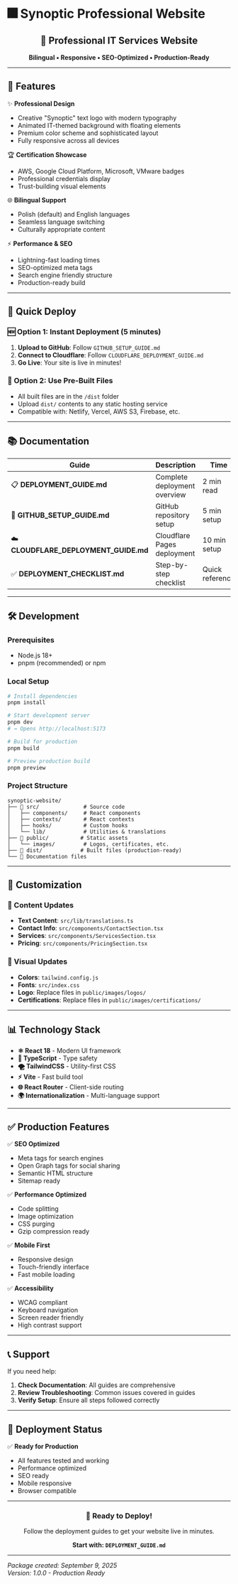 # 🎆 Synoptic Professional Website

<div align="center">
  <h2>💼 Professional IT Services Website</h2>
  <p><strong>Bilingual • Responsive • SEO-Optimized • Production-Ready</strong></p>
</div>

---

## 🎯 Features

✨ **Professional Design**
- Creative "Synoptic" text logo with modern typography
- Animated IT-themed background with floating elements
- Premium color scheme and sophisticated layout
- Fully responsive across all devices

🏆 **Certification Showcase**
- AWS, Google Cloud Platform, Microsoft, VMware badges
- Professional credentials display
- Trust-building visual elements

🌐 **Bilingual Support**
- Polish (default) and English languages
- Seamless language switching
- Culturally appropriate content

⚡ **Performance & SEO**
- Lightning-fast loading times
- SEO-optimized meta tags
- Search engine friendly structure
- Production-ready build

---

## 🚀 Quick Deploy

### 🆕 Option 1: Instant Deployment (5 minutes)

1. **Upload to GitHub**: Follow `GITHUB_SETUP_GUIDE.md`
2. **Connect to Cloudflare**: Follow `CLOUDFLARE_DEPLOYMENT_GUIDE.md`
3. **Go Live**: Your site is live in minutes!

### 📁 Option 2: Use Pre-Built Files

- All built files are in the `/dist` folder
- Upload `dist/` contents to any static hosting service
- Compatible with: Netlify, Vercel, AWS S3, Firebase, etc.

---

## 📚 Documentation

| Guide | Description | Time |
|-------|-------------|------|
| 📋 **DEPLOYMENT_GUIDE.md** | Complete deployment overview | 2 min read |
| 🐙 **GITHUB_SETUP_GUIDE.md** | GitHub repository setup | 5 min setup |
| ☁️ **CLOUDFLARE_DEPLOYMENT_GUIDE.md** | Cloudflare Pages deployment | 10 min setup |
| ✅ **DEPLOYMENT_CHECKLIST.md** | Step-by-step checklist | Quick reference |

---

## 🛠️ Development

### Prerequisites
- Node.js 18+
- pnpm (recommended) or npm

### Local Setup

```bash
# Install dependencies
pnpm install

# Start development server
pnpm dev
# → Opens http://localhost:5173

# Build for production
pnpm build

# Preview production build
pnpm preview
```

### Project Structure

```
synoptic-website/
├── 📁 src/              # Source code
│   ├── components/     # React components
│   ├── contexts/       # React contexts
│   ├── hooks/          # Custom hooks
│   └── lib/            # Utilities & translations
├── 📁 public/          # Static assets
│   └── images/         # Logos, certificates, etc.
├── 📁 dist/            # Built files (production-ready)
└── 📄 Documentation files
```

---

## 🎨 Customization

### 📝 Content Updates
- **Text Content**: `src/lib/translations.ts`
- **Contact Info**: `src/components/ContactSection.tsx`
- **Services**: `src/components/ServicesSection.tsx`
- **Pricing**: `src/components/PricingSection.tsx`

### 🎨 Visual Updates
- **Colors**: `tailwind.config.js`
- **Fonts**: `src/index.css`
- **Logo**: Replace files in `public/images/logos/`
- **Certifications**: Replace files in `public/images/certifications/`

---

## 📊 Technology Stack

- **⚛️ React 18** - Modern UI framework
- **🔷 TypeScript** - Type safety
- **🌪️ TailwindCSS** - Utility-first CSS
- **⚡ Vite** - Fast build tool
- **🌐 React Router** - Client-side routing
- **🌍 Internationalization** - Multi-language support

---

## ✅ Production Features

✅ **SEO Optimized**
- Meta tags for search engines
- Open Graph tags for social sharing
- Semantic HTML structure
- Sitemap ready

✅ **Performance Optimized**
- Code splitting
- Image optimization
- CSS purging
- Gzip compression ready

✅ **Mobile First**
- Responsive design
- Touch-friendly interface
- Fast mobile loading

✅ **Accessibility**
- WCAG compliant
- Keyboard navigation
- Screen reader friendly
- High contrast support

---

## 📞 Support

If you need help:

1. **Check Documentation**: All guides are comprehensive
2. **Review Troubleshooting**: Common issues covered in guides
3. **Verify Setup**: Ensure all steps followed correctly

---

## 🚀 Deployment Status

✅ **Ready for Production**
- All features tested and working
- Performance optimized
- SEO ready
- Mobile responsive
- Browser compatible

---

<div align="center">
  <h3>🎉 Ready to Deploy!</h3>
  <p>Follow the deployment guides to get your website live in minutes.</p>
  <p><strong>Start with: <code>DEPLOYMENT_GUIDE.md</code></strong></p>
</div>

---

*Package created: September 9, 2025*  
*Version: 1.0.0 - Production Ready*